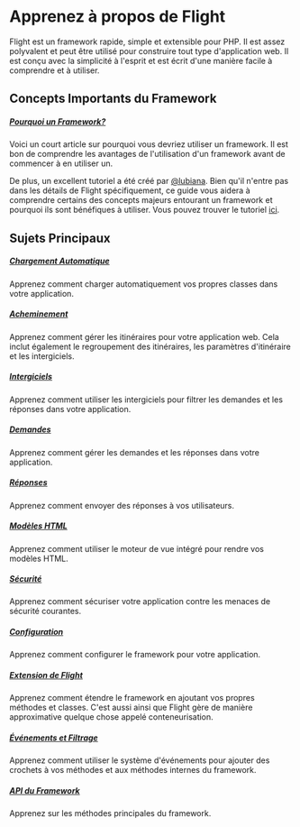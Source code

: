 # Apprenez à propos de Flight

Flight est un framework rapide, simple et extensible pour PHP. Il est assez polyvalent et peut être utilisé pour construire tout type d'application web. Il est conçu avec la simplicité à l'esprit et est écrit d'une manière facile à comprendre et à utiliser.

## Concepts Importants du Framework

##### [Pourquoi un Framework?](/learn/why-frameworks)

Voici un court article sur pourquoi vous devriez utiliser un framework. Il est bon de comprendre les avantages de l'utilisation d'un framework avant de commencer à en utiliser un.

De plus, un excellent tutoriel a été créé par [@lubiana](https://git.php.fail/lubiana). Bien qu'il n'entre pas dans les détails de Flight spécifiquement, ce guide vous aidera à comprendre certains des concepts majeurs entourant un framework et pourquoi ils sont bénéfiques à utiliser. Vous pouvez trouver le tutoriel [ici](https://git.php.fail/lubiana/no-framework-tutorial/src/branch/master/README.md).

## Sujets Principaux

##### [Chargement Automatique](/learn/autoloading)

Apprenez comment charger automatiquement vos propres classes dans votre application.

##### [Acheminement](/learn/routing)

Apprenez comment gérer les itinéraires pour votre application web. Cela inclut également le regroupement des itinéraires, les paramètres d'itinéraire et les intergiciels.

##### [Intergiciels](/learn/middleware)

Apprenez comment utiliser les intergiciels pour filtrer les demandes et les réponses dans votre application.

##### [Demandes](/learn/requests)

Apprenez comment gérer les demandes et les réponses dans votre application.

##### [Réponses](/learn/responses)

Apprenez comment envoyer des réponses à vos utilisateurs.

##### [Modèles HTML](/learn/templates)

Apprenez comment utiliser le moteur de vue intégré pour rendre vos modèles HTML.

##### [Sécurité](/learn/security)

Apprenez comment sécuriser votre application contre les menaces de sécurité courantes.

##### [Configuration](/learn/configuration)

Apprenez comment configurer le framework pour votre application.

##### [Extension de Flight](/learn/extending)

Apprenez comment étendre le framework en ajoutant vos propres méthodes et classes. C'est aussi ainsi que Flight gère de manière approximative quelque chose appelé conteneurisation.

##### [Événements et Filtrage](/learn/filtering)

Apprenez comment utiliser le système d'événements pour ajouter des crochets à vos méthodes et aux méthodes internes du framework.

##### [API du Framework](/learn/api)

Apprenez sur les méthodes principales du framework.